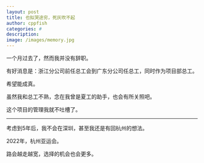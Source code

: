 ```yaml
---
layout: post
title: 也拟哭途穷，死灰吹不起
author: cppfish
categories: #
description: 
image: /images/memory.jpg
---
```


一个月过去了，然而我并没有辞职。


有好消息是：浙江分公司前任总工会到广东分公司任总工，同时作为项目部总工。

希望能成真。

虽然我和总工不熟，念在我曾是夏工的助手，也会有所关照吧。

这个项目的管理我就不吐槽了。

------

考虑到5年后，我不会在深圳，甚至我还是有回杭州的想法。

2022年，杭州亚运会。

路会越走越宽，选择的机会也会更多。